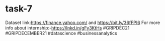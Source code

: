 # task-7
Dataset link:https://finance.yahoo.com/ and https://bit.ly/36fFPI6 For more info about internship:-https://lnkd.in/gFy3KtHs #GRIPDEC21 #GRIPDECEMBER21 #datascience #businessanalytics
